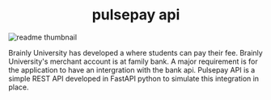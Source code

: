 <h1 align="center" id="title">pulsepay api</h1>

![readme thumbnail](https://github.com/ian-mboya/Audio-Synthesis-with-Python/assets/68651784/fa141de4-abde-4e11-801b-dfdcf4796096)

<p id="description">Brainly University has developed a where students can pay their fee. Brainly University's merchant account is at family bank. A major requirement is for the application to have an intergration with the bank api. Pulsepay API is a simple REST API developed in FastAPI python to simulate this integration in place.</p>


